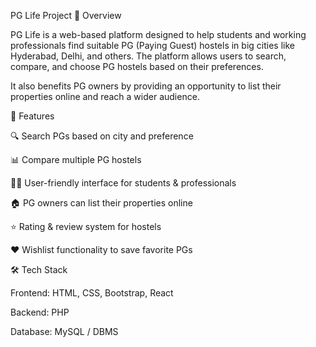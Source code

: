 PG Life Project
📌 Overview

PG Life is a web-based platform designed to help students and working professionals find suitable PG (Paying Guest) hostels in big cities like Hyderabad, Delhi, and others.
The platform allows users to search, compare, and choose PG hostels based on their preferences.

It also benefits PG owners by providing an opportunity to list their properties online and reach a wider audience.

🚀 Features

🔍 Search PGs based on city and preference

📊 Compare multiple PG hostels

👨‍💻 User-friendly interface for students & professionals

🏠 PG owners can list their properties online

⭐ Rating & review system for hostels

❤️ Wishlist functionality to save favorite PGs

🛠️ Tech Stack

Frontend: HTML, CSS, Bootstrap, React

Backend: PHP

Database: MySQL / DBMS
